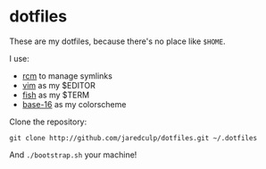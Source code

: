 # dotfiles

These are my dotfiles, because there's no place like `$HOME`.

I use:
* [rcm](https://github.com/thoughtbot/rcm) to manage symlinks
* [vim](https://vim.org) as my $EDITOR
* [fish](https://fishshell.com) as my $TERM
* [base-16](https://github.com/chriskempson/base16) as my colorscheme

Clone the repository:
```
git clone http://github.com/jaredculp/dotfiles.git ~/.dotfiles
```

And `./bootstrap.sh` your machine!
